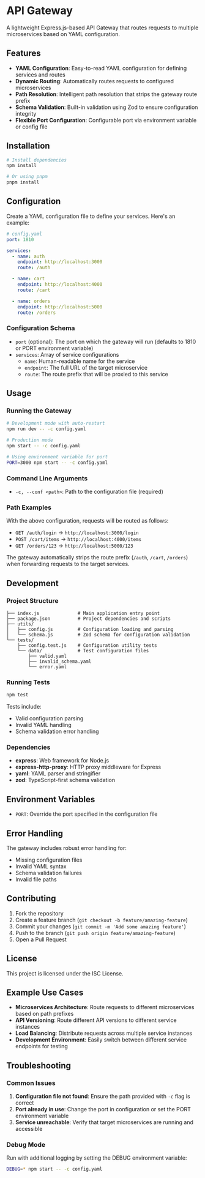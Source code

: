 # API Gateway

A lightweight Express.js-based API Gateway that routes requests to multiple microservices based on YAML configuration.

## Features

- **YAML Configuration**: Easy-to-read YAML configuration for defining services and routes
- **Dynamic Routing**: Automatically routes requests to configured microservices
- **Path Resolution**: Intelligent path resolution that strips the gateway route prefix
- **Schema Validation**: Built-in validation using Zod to ensure configuration integrity
- **Flexible Port Configuration**: Configurable port via environment variable or config file

## Installation

```bash
# Install dependencies
npm install

# Or using pnpm
pnpm install
```

## Configuration

Create a YAML configuration file to define your services. Here's an example:

```yaml
# config.yaml
port: 1810

services:
  - name: auth
    endpoint: http://localhost:3000
    route: /auth

  - name: cart
    endpoint: http://localhost:4000
    route: /cart

  - name: orders
    endpoint: http://localhost:5000
    route: /orders
```

### Configuration Schema

- `port` (optional): The port on which the gateway will run (defaults to 1810 or PORT environment variable)
- `services`: Array of service configurations
  - `name`: Human-readable name for the service
  - `endpoint`: The full URL of the target microservice
  - `route`: The route prefix that will be proxied to this service

## Usage

### Running the Gateway

```bash
# Development mode with auto-restart
npm run dev -- -c config.yaml

# Production mode
npm start -- -c config.yaml

# Using environment variable for port
PORT=3000 npm start -- -c config.yaml
```

### Command Line Arguments

- `-c, --conf <path>`: Path to the configuration file (required)

### Path Examples

With the above configuration, requests will be routed as follows:

- `GET /auth/login` → `http://localhost:3000/login`
- `POST /cart/items` → `http://localhost:4000/items`
- `GET /orders/123` → `http://localhost:5000/123`

The gateway automatically strips the route prefix (`/auth`, `/cart`, `/orders`) when forwarding requests to the target services.

## Development

### Project Structure

```
├── index.js              # Main application entry point
├── package.json          # Project dependencies and scripts
├── utils/
│   ├── config.js         # Configuration loading and parsing
│   └── schema.js         # Zod schema for configuration validation
└── tests/
    ├── config.test.js    # Configuration utility tests
    └── data/             # Test configuration files
        ├── valid.yaml
        ├── invalid_schema.yaml
        └── error.yaml
```

### Running Tests

```bash
npm test
```

Tests include:
- Valid configuration parsing
- Invalid YAML handling
- Schema validation error handling

### Dependencies

- **express**: Web framework for Node.js
- **express-http-proxy**: HTTP proxy middleware for Express
- **yaml**: YAML parser and stringifier
- **zod**: TypeScript-first schema validation

## Environment Variables

- `PORT`: Override the port specified in the configuration file

## Error Handling

The gateway includes robust error handling for:
- Missing configuration files
- Invalid YAML syntax
- Schema validation failures
- Invalid file paths

## Contributing

1. Fork the repository
2. Create a feature branch (`git checkout -b feature/amazing-feature`)
3. Commit your changes (`git commit -m 'Add some amazing feature'`)
4. Push to the branch (`git push origin feature/amazing-feature`)
5. Open a Pull Request

## License

This project is licensed under the ISC License.

## Example Use Cases

- **Microservices Architecture**: Route requests to different microservices based on path prefixes
- **API Versioning**: Route different API versions to different service instances
- **Load Balancing**: Distribute requests across multiple service instances
- **Development Environment**: Easily switch between different service endpoints for testing

## Troubleshooting

### Common Issues

1. **Configuration file not found**: Ensure the path provided with `-c` flag is correct
2. **Port already in use**: Change the port in configuration or set the PORT environment variable
3. **Service unreachable**: Verify that target microservices are running and accessible

### Debug Mode

Run with additional logging by setting the DEBUG environment variable:

```bash
DEBUG=* npm start -- -c config.yaml
```
